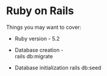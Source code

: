 # Ruby on Rails

Things you may want to cover:

* Ruby version - 5.2

* Database creation - <br>
  rails db:migrate

* Database initialization
  rails db:seed
